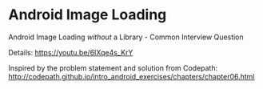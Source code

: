 # Android Image Loading

Android Image Loading *without* a Library - Common Interview Question

Details: https://youtu.be/6IXqe4s_KrY

Inspired by the problem statement and solution from Codepath: http://codepath.github.io/intro_android_exercises/chapters/chapter06.html
